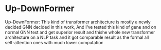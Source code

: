 # Up-DownFormer
Up-DownFormer: This kind of transformer architecture is mostly a newly decided GNN  decided in this work, And I've tested this kind of gene and on normal GNN test and get superior result and  thishe whole new transformer architecture on a NLP task and it got comparable result as the formal all self-attention ones with much lower computation
